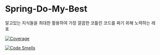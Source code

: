 # Spring-Do-My-Best
알고있는 지식들을 최대한 활용하여 가장 깔끔한 코틀린 코드를 짜기 위해 노력하는 레포

[![Coverage](https://sonarcloud.io/api/project_badges/measure?project=jhhong0509_Kopring-Best-Practice&metric=coverage)](https://sonarcloud.io/summary/new_code?id=jhhong0509_Kopring-Best-Practice)

[![Code Smells](https://sonarcloud.io/api/project_badges/measure?project=jhhong0509_Kopring-Best-Practice&metric=code_smells)](https://sonarcloud.io/summary/new_code?id=jhhong0509_Kopring-Best-Practice)
